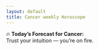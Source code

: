```yaml
---
layout: default
title: Cancer weekly Horoscope
---
```


🔥 **Today’s Forecast for Cancer:**  
Trust your intuition — you’re on fire.
